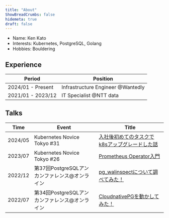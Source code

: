 ```yaml
---
title: "About"
ShowBreadCrumbs: false
hidemeta: true
draft: false
---
```


- Name: Ken Kato
- Interests: Kubernetes, PostgreSQL, Golang
- Hobbies: Bouldering

## Experience
| Period            | Position                          |
|-------------------|-----------------------------------|
| 2024/01 - Present | Infrastructure Engineer @Wantedly |
| 2021/01 - 2023/12 | IT Specialist @NTT data           |

## Talks
| Time    | Event                                         | Title                                                                                                              |
|---------|-----------------------------------------------|--------------------------------------------------------------------------------------------------------------------|
| 2024/05 | Kubernetes Novice Tokyo #31 | [入社後初めてのタスクでk8sアップグレードした話](https://speakerdeck.com/kkato1/ru-she-hou-chu-metenotasukutek8satuhukuretositahua)
| 2023/07 | Kubernetes Novice Tokyo #26 | [Prometheus Operator入門](https://www.slideshare.net/nttdata-tech/prometheus-operator-k8s-novice-tokyo-26-nttdata) |
| 2022/12 | 第37回PostgreSQLアンカンファレンス@オンライン | [pg_walinspectについて調べてみた！](https://www.slideshare.net/nttdata-tech/pgwalinspect-pgunconf37-nttdata)       |
| 2022/07 | 第34回PostgreSQLアンカンファレンス@オンライン | [CloudnativePGを動かしてみた！](https://www.slideshare.net/nttdata-tech/cloud-native-postgres-pgunconf34-nttdata)  |